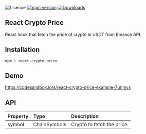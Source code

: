 ![Licence](https://img.shields.io/badge/license-MIT-blue.svg) [![npm version](https://img.shields.io/npm/v/react-crypto-price.svg?style=flat)](https://www.npmjs.com/package/react-crypto-price)
[![Downloads](https://img.shields.io/npm/dt/react-crypto-price.svg)](https://www.npmjs.com/package/react-crypto-price)

## React Crypto Price

React hook that fetch the price of crypto in USDT from Binance API.

## Installation

`npm i react-crypto-price`

## Demo

https://codesandbox.io/s/react-crypto-price-example-7unmvs

## API

| Property | Type         | Description                |
| :------- | :----------- | :------------------------- |
| symbol   | ChainSymbols | Crypto to fetch the price. |
